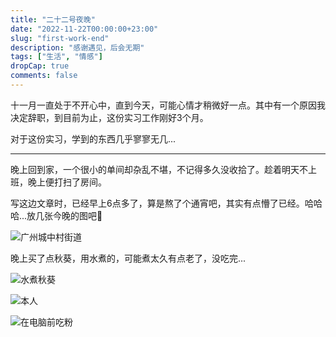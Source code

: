 ```yaml
---
title: "二十二号夜晚"
date: "2022-11-22T00:00:00+23:00"
slug: "first-work-end"
description: "感谢遇见，后会无期"
tags: ["生活", "情感"]
dropCap: true
comments: false
---
```


十一月一直处于不开心中，直到今天，可能心情才稍微好一点。其中有一个原因我决定辞职，到目前为止，这份实习工作刚好3个月。

对于这份实习，学到的东西几乎寥寥无几...

---

晚上回到家，一个很小的单间却杂乱不堪，不记得多久没收拾了。趁着明天不上班，晚上便打扫了房间。

写这边文章时，已经早上6点多了，算是熬了个通宵吧，其实有点懵了已经。哈哈哈...放几张今晚的图吧👻

![](/images/第一份实习，记录夜晚/1.jpg '广州城中村街道')

晚上买了点秋葵，用水煮的，可能煮太久有点老了，没吃完...

![](/images/第一份实习，记录夜晚/4.jpg '水煮秋葵')

![](/images/第一份实习，记录夜晚/3.jpg '本人')

![](/images/第一份实习，记录夜晚/2.jpg '在电脑前吃粉')